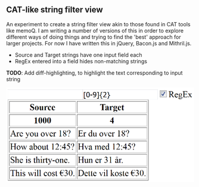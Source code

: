 CAT-like string filter view
---------------------------

An experiment to create a string filter view akin to those found in CAT tools like memoQ. I am writing a number of versions of this in order to explore different ways of doing things and trying to find the 'best' approach for larger projects. For now I have written this in jQuery, Bacon.js and Mithril.js.

* Source and Target strings have one input field each
* RegEx entered into a field hides non-matching strings

**TODO**:
Add diff-highlighting, to highlight the text corresponding to input string

![alt tag](https://github.com/EirikBirkeland/cat-filter/blob/master/example.PNG)
